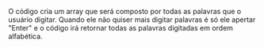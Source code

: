 O código cria um array que será composto por todas as palavras que o usuário digitar. Quando ele não quiser mais digitar palavras é só ele apertar "Enter" e o código irá retornar todas as palavras digitadas em ordem alfabética.
